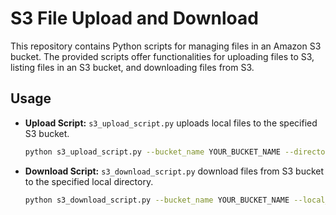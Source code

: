 # S3 File Upload and Download

This repository contains Python scripts for managing files in an Amazon S3 bucket. The provided scripts offer functionalities for uploading files to S3, listing files in an S3 bucket, and downloading files from S3.

## Usage

- **Upload Script:** `s3_upload_script.py` uploads local files to the specified S3 bucket.
  
  ```bash
  python s3_upload_script.py --bucket_name YOUR_BUCKET_NAME --directory_to_watch YOUR_LOCAL_DIRECTORY --aws_access_key YOUR_ACCESS_KEY --aws_secret_access_key YOUR_SECRET_ACCESS_KEY
  
- **Download Script:** `s3_download_script.py` download files from S3 bucket to the specified local directory.

  ```bash
  python s3_download_script.py --bucket_name YOUR_BUCKET_NAME --local_directory YOUR_LOCAL_DIRECTORY --aws_access_key YOUR_ACCESS_KEY --aws_secret_access_key YOUR_SECRET_ACCESS_KEY
